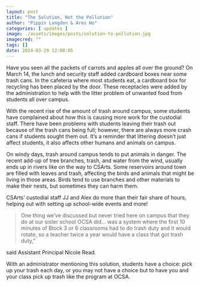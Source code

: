 ```yaml
---
layout: post
title: "The Solution, Not the Pollution"
author: "Pippin Langdon & Ares Ho"
categories: [ updates ]
image: ./assets/images/posts/solution-to-pollution.jpg
imagecred: ""
tags: []
date: 2024-03-29 12:00:05
---
```

Have you seen all the packets of carrots and apples all over the ground? On March 14, the lunch and security staff added cardboard boxes near some trash cans. In the cafeteria where most students eat, a cardboard box for recycling has been placed by the door. These receptacles were added by the administration to help with the litter problem of unwanted food from students all over campus.

With the recent rise of the amount of trash around campus, some students have complained about how this is causing more work for the custodial staff. There have been problems with students leaving their trash out because of the trash cans being full; however, there are always more crash cans if students sought them out. It’s a reminder that littering doesn’t just affect students, it also affects other humans and animals on campus.

On windy days, trash around campus tends to put animals in danger. The recent add-up of tree branches, trash, and water from the wind, usually ends up in rivers like on the way to CSArts. Some reservoirs around town are filled with leaves and trash, affecting the birds and animals that might be living in those areas. Birds tend to use branches and other materials to make their nests, but sometimes they can harm them. 

CSArts’ custodial staff JJ and Alex do more than their fair share of hours, helping out with setting up school-wide events and more! 

> One thing we’ve discussed but never tried here on campus that they do at our sister school OCSA did… was a system where the first 10 minutes of Block 3 or 6 classrooms had to do trash duty and it would rotate, so a teacher twice a year would have a class that got trash duty,” 

said Assistant Principal Nicole Read. 

With an administrator mentioning this solution, students have a choice: pick up your trash each day, or you may not have a choice but to have you and your class pick up trash like the program at OCSA.